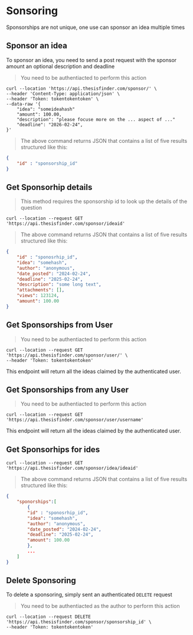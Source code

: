 

# Sonsoring

Sponsorships are not unique, one use can sponsor an idea multiple times

## Sponsor an idea

To sponsor an idea, you need to send a post request with the sponsor amount an optional description and deadline 

> You need to be authentiacted  to perform this action

```shell
curl --location 'https://api.thesisfinder.com/sponsor/' \
--header 'Content-Type: application/json' \
--header 'Token: tokentokentoken' \
--data-raw '{
	"idea": "someideahash"
	"amount": 100.00,
	"description": "please focuse more on the ... aspect of ..."
	"deadline": "2026-02-24",
}'
```
> The above command returns JSON that contains a list of five results structured like this:

```json
{
	"id" : "sponsorship_id"
}
```

## Get Sponsorhip details

> This method requires the sponsorship id to look up the details of the question

```shell
curl --location --request GET 'https://api.thesisfinder.com/sponsor/ideaid' 
```
> The above command returns JSON that contains a list of five results structured like this:

```json
{
	"id" : "sponosrhip_id",
	"idea": "somehash",
	"author": "anonymous",
	"date_posted": "2024-02-24",
	"deadline": "2025-02-24",
	"description": "some long text",
	"attachments": [],
	"views": 123124,
	"amount": 100.00
}
```

## Get Sponsorships from User

> You need to be authentiacted to perform this action

```shell
curl --location --request GET 'https://api.thesisfinder.com/sponsor/user/' \
--header 'Token: tokentokentoken'
```

This endpoint will return all the ideas claimed by the authenticated user.

## Get Sponsorships from any User

> You need to be authentiacted to perform this action

```shell
curl --location --request GET 'https://api.thesisfinder.com/sponsor/user/username' 
```

This endpoint will return all the ideas claimed by the authenticated user.


## Get Sponsorhips for ides

```shell
curl --location --request GET 'https://api.thesisfinder.com/sponsor/idea/ideaid' 
```
> The above command returns JSON that contains a list of five results structured like this:

```json
{
	"sponorships":[
		{
		"id" : "sponosrhip_id",
		"idea": "somehash",
		"author": "anonymous",
		"date_posted": "2024-02-24",
		"deadline": "2025-02-24",
		"amount": 100.00
		},
		...
	]
}
```


## Delete Sponsoring

To delete a sponsoring, simply sent an authenticated `DELETE` request

> You need to be authentiacted as the author to perform this action

```shell
curl --location --request DELETE 'https://api.thesisfinder.com/sponsor/sponsorship_id' \
--header 'Token: tokentokentoken' 
```


